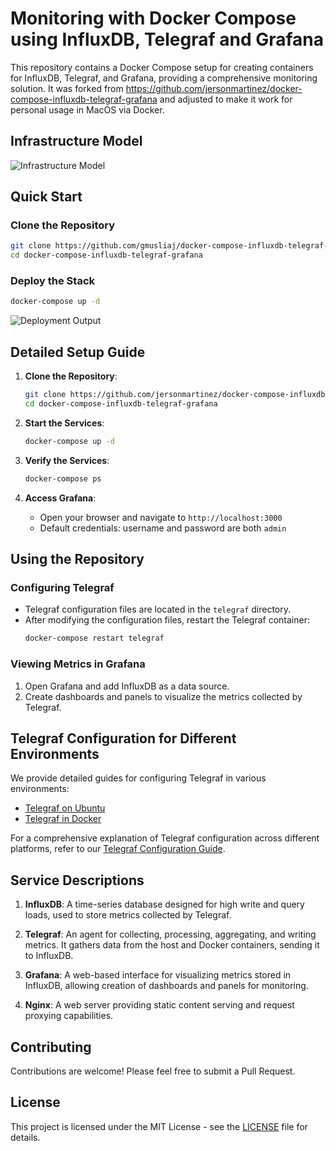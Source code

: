 # Monitoring with Docker Compose using InfluxDB, Telegraf and Grafana

This repository contains a Docker Compose setup for creating containers for InfluxDB, Telegraf, and Grafana, providing a comprehensive monitoring solution. It was forked from https://github.com/jersonmartinez/docker-compose-influxdb-telegraf-grafana and adjusted to make it work for personal usage in MacOS via Docker.

## Infrastructure Model

![Infrastructure Model](https://github.com/user-attachments/assets/cbac355d-2c26-469b-a953-650b083a7eda)

## Quick Start

### Clone the Repository

```bash
git clone https://github.com/gmusliaj/docker-compose-influxdb-telegraf-grafana.git
cd docker-compose-influxdb-telegraf-grafana
```

### Deploy the Stack

```bash
docker-compose up -d
```

![Deployment Output](https://github.com/user-attachments/assets/0a9f8a91-66f6-4aec-a71c-16f5d6051b59)

## Detailed Setup Guide

1. **Clone the Repository**:
   ```bash
   git clone https://github.com/jersonmartinez/docker-compose-influxdb-telegraf-grafana.git
   cd docker-compose-influxdb-telegraf-grafana
   ```

2. **Start the Services**:
   ```bash
   docker-compose up -d
   ```

3. **Verify the Services**:
   ```bash
   docker-compose ps
   ```

4. **Access Grafana**:
   - Open your browser and navigate to `http://localhost:3000`
   - Default credentials: username and password are both `admin`

## Using the Repository

### Configuring Telegraf

- Telegraf configuration files are located in the `telegraf` directory.
- After modifying the configuration files, restart the Telegraf container:
  ```bash
  docker-compose restart telegraf
  ```

### Viewing Metrics in Grafana

1. Open Grafana and add InfluxDB as a data source.
2. Create dashboards and panels to visualize the metrics collected by Telegraf.

## Telegraf Configuration for Different Environments

We provide detailed guides for configuring Telegraf in various environments:

- [Telegraf on Ubuntu](docs/install_telegraf_on_ubuntu.md)
- [Telegraf in Docker](docs/explaining_telegraf.md#monitorizar-contenedores-docker)

For a comprehensive explanation of Telegraf configuration across different platforms, refer to our [Telegraf Configuration Guide](docs/explaining_telegraf.md).

## Service Descriptions

1. **InfluxDB**: A time-series database designed for high write and query loads, used to store metrics collected by Telegraf.

2. **Telegraf**: An agent for collecting, processing, aggregating, and writing metrics. It gathers data from the host and Docker containers, sending it to InfluxDB.

3. **Grafana**: A web-based interface for visualizing metrics stored in InfluxDB, allowing creation of dashboards and panels for monitoring.

4. **Nginx**: A web server providing static content serving and request proxying capabilities.

## Contributing

Contributions are welcome! Please feel free to submit a Pull Request.

## License

This project is licensed under the MIT License - see the [LICENSE](LICENSE) file for details.